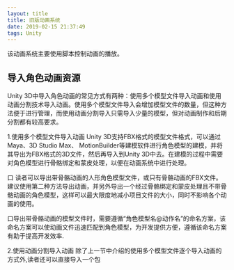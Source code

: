 ```yaml
---
layout: title
title: 旧版动画系统
date: 2019-02-15 21:37:49
tags: Unity
---
```

该动画系统主要使用脚本控制动画的播放。

<!--more-->

## 导入角色动画资源
Unity 3D中导入角色动画的常见方式有两种：使用多个模型文件导入动画和使用动画分割技术导入动画。使用多个模型文件导入会增加模型文件的数量，但这种方法便于进行管理，而使用动画分割导入只需导入少量的模型，但对动画制作和后期分割都有较高要求。

1.使用多个模型文件导入动画
Unity 3D支持FBX格式的模型文件格式，可以通过Maya、3D Studio Max、 MotionBuilder等建模软件进行角色模型的建模，并将其导出为FBX格式的3D文件，然后再导入到Unity 3D中去。在建模的过程中需要对角色模型进行骨骼绑定和蒙皮处理，以便在动画系统中进行处理。

口 读者可以导出带骨骼动画的人形角色模型文件，或只有骨骼动画的FBX文件。建议使用第二种方法导出动画，并另外导出一个经过骨骼绑定和蒙皮处理且不带骨骼动画的角色模型，这样可以最大限度地减小项目文件的大小，同时不影响各个动画的使用。

口导出带骨骼动画的模型文件时，需要遵循“角色模型名@动作名”的命名方案，该命名方案可以使动画文件迅速匹配到角色模型，为开发提供方便，遵循该命名方案有助于提高开发效率.

2.使用动画分割导入动画
除了上一节中介绍的使用多个模型文件逐个导入动画的方式外,读者还可以直接导入一个包


